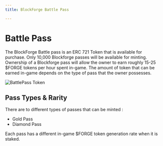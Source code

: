 ```yaml
---
title: BlockForge Battle Pass

---
```

# Battle Pass

The BlockForge Battle pass is an ERC 721 Token that is available for purchase. Only 10,000 Blockforge passes will be available for minting. Ownership of a Blockforge pass will allow the owner to earn roughly 15-25 $FORGE tokens per hour spent in-game. The amount of token that can be earned in-game depends on the type of pass that the owner possesses.

![BattlePass Token](/diamond_frontside_rendered.jpg)


## Pass Types & Rarity

There are to different types of passes that can be minted :
* Gold Pass
* Diamond Pass

Each pass has a different in-game $FORGE token generation rate when it is staked.


<!--
* [Number](https://en.wikipedia.org/wiki/Number)
* [Increment and decrement operators](https://en.wikipedia.org/wiki/Increment_and_decrement_operators) -->
